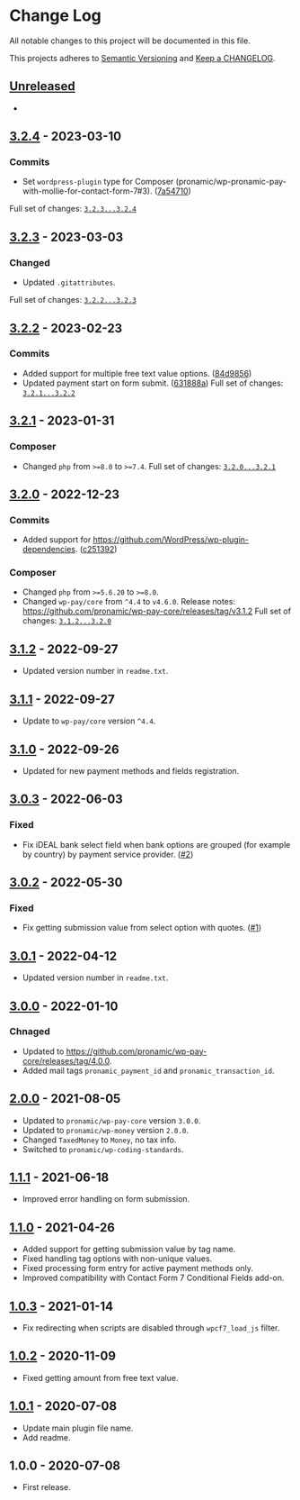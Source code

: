 # Change Log

All notable changes to this project will be documented in this file.

This projects adheres to [Semantic Versioning](http://semver.org/) and [Keep a CHANGELOG](http://keepachangelog.com/).

## [Unreleased][unreleased]
-

## [3.2.4] - 2023-03-10

### Commits

- Set `wordpress-plugin` type for Composer (pronamic/wp-pronamic-pay-with-mollie-for-contact-form-7#3). ([7a54710](https://github.com/pronamic/wp-pronamic-pay-contact-form-7/commit/7a54710bc223b0db69a80dfda050e379d0ef2e5b))

Full set of changes: [`3.2.3...3.2.4`][3.2.4]

[3.2.4]: https://github.com/pronamic/wp-pronamic-pay-contact-form-7/compare/v3.2.3...v3.2.4

## [3.2.3] - 2023-03-03
### Changed

- Updated `.gitattributes`.

Full set of changes: [`3.2.2...3.2.3`][3.2.3]

[3.2.3]: https://github.com/pronamic/wp-pronamic-pay-contact-form-7/compare/v3.2.2...v3.2.3

## [3.2.2] - 2023-02-23

### Commits

- Added support for multiple free text value options. ([84d9856](https://github.com/pronamic/wp-pronamic-pay-contact-form-7/commit/84d9856461da4f915fed5485bf60818162c120cf))
- Updated payment start on form submit. ([631888a](https://github.com/pronamic/wp-pronamic-pay-contact-form-7/commit/631888a659fd8017bd78dc4162cf341cbb970dbc))
Full set of changes: [`3.2.1...3.2.2`][3.2.2]

[3.2.2]: https://github.com/pronamic/wp-pronamic-pay-contact-form-7/compare/v3.2.1...v3.2.2

## [3.2.1] - 2023-01-31
### Composer

- Changed `php` from `>=8.0` to `>=7.4`.
Full set of changes: [`3.2.0...3.2.1`][3.2.1]

[3.2.1]: https://github.com/pronamic/wp-pronamic-pay-contact-form-7/compare/v3.2.0...v3.2.1

## [3.2.0] - 2022-12-23

### Commits

- Added support for https://github.com/WordPress/wp-plugin-dependencies. ([c251392](https://github.com/pronamic/wp-pronamic-pay-contact-form-7/commit/c2513924268437eed1f8a519e758dd52e4e9fea0))

### Composer

- Changed `php` from `>=5.6.20` to `>=8.0`.
- Changed `wp-pay/core` from `^4.4` to `v4.6.0`.
	Release notes: https://github.com/pronamic/wp-pay-core/releases/tag/v3.1.2
Full set of changes: [`3.1.2...3.2.0`][3.2.0]

[3.2.0]: https://github.com/pronamic/wp-pronamic-pay-contact-form-7/compare/v3.1.2...v3.2.0

## [3.1.2] - 2022-09-27
- Updated version number in `readme.txt`.

## [3.1.1] - 2022-09-27
- Update to `wp-pay/core` version `^4.4`.

## [3.1.0] - 2022-09-26
- Updated for new payment methods and fields registration.

## [3.0.3] - 2022-06-03
### Fixed
- Fix iDEAL bank select field when bank options are grouped (for example by country) by payment service provider. ([#2](https://github.com/pronamic/wp-pronamic-pay-contact-form-7/issues/2))

## [3.0.2] - 2022-05-30
### Fixed
- Fix getting submission value from select option with quotes. ([#1](https://github.com/pronamic/wp-pronamic-pay-contact-form-7/issues/1))

## [3.0.1] - 2022-04-12
- Updated version number in `readme.txt`.

## [3.0.0] - 2022-01-10
### Chnaged
- Updated to https://github.com/pronamic/wp-pay-core/releases/tag/4.0.0.
- Added mail tags `pronamic_payment_id` and `pronamic_transaction_id`.

## [2.0.0] - 2021-08-05
- Updated to `pronamic/wp-pay-core`  version `3.0.0`.
- Updated to `pronamic/wp-money`  version `2.0.0`.
- Changed `TaxedMoney` to `Money`, no tax info.
- Switched to `pronamic/wp-coding-standards`.

## [1.1.1] - 2021-06-18
- Improved error handling on form submission.

## [1.1.0] - 2021-04-26
- Added support for getting submission value by tag name.
- Fixed handling tag options with non-unique values.
- Fixed processing form entry for active payment methods only.
- Improved compatibility with Contact Form 7 Conditional Fields add-on.

## [1.0.3] - 2021-01-14
- Fix redirecting when scripts are disabled through `wpcf7_load_js` filter.

## [1.0.2] - 2020-11-09
- Fixed getting amount from free text value.

## [1.0.1] - 2020-07-08
- Update main plugin file name.
- Add readme.

## 1.0.0 - 2020-07-08
- First release.

[unreleased]: https://github.com/wp-pay-extensions/contact-form-7/compare/3.1.2...HEAD
[3.1.2]: https://github.com/pronamic/wp-pronamic-pay-contact-form-7/compare/3.1.1...3.1.2
[3.1.1]: https://github.com/pronamic/wp-pronamic-pay-contact-form-7/compare/3.1.0...3.1.1
[3.1.0]: https://github.com/pronamic/wp-pronamic-pay-contact-form-7/compare/3.0.3...3.1.0
[3.0.3]: https://github.com/pronamic/wp-pronamic-pay-contact-form-7/compare/3.0.2...3.0.3
[3.0.2]: https://github.com/pronamic/wp-pronamic-pay-contact-form-7/compare/3.0.1...3.0.2
[3.0.1]: https://github.com/pronamic/wp-pronamic-pay-contact-form-7/compare/3.0.0...3.0.1
[3.0.0]: https://github.com/pronamic/wp-pronamic-pay-contact-form-7/compare/2.0.0...3.0.0
[2.0.0]: https://github.com/pronamic/wp-pronamic-pay-contact-form-7/compare/1.1.1...2.0.0
[1.1.1]: https://github.com/pronamic/wp-pronamic-pay-contact-form-7/compare/1.1.0...1.1.1
[1.1.0]: https://github.com/pronamic/wp-pronamic-pay-contact-form-7/compare/1.0.3...1.1.0
[1.0.3]: https://github.com/pronamic/wp-pronamic-pay-contact-form-7/compare/1.0.2...1.0.3
[1.0.2]: https://github.com/pronamic/wp-pronamic-pay-contact-form-7/compare/1.0.1...1.0.2
[1.0.1]: https://github.com/pronamic/wp-pronamic-pay-contact-form-7/compare/1.0.0...1.0.1
